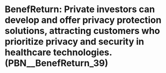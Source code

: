 # BenefReturn: __Private investors can develop and offer privacy protection solutions, attracting customers who prioritize privacy and security in healthcare technologies.__ (PBN__BenefReturn_39)

